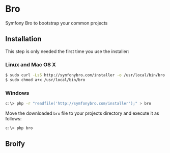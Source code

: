 # Bro

Symfony Bro to bootstrap your common projects

## Installation

This step is only needed the first time you use the installer:

### Linux and Mac OS X

```bash
$ sudo curl -LsS http://symfonybro.com/installer -o /usr/local/bin/bro
$ sudo chmod a+x /usr/local/bin/bro
```

### Windows

```bash
c:\> php -r "readfile('http://symfonybro.com/installer');" > bro
```

Move the downloaded `bro` file to your projects directory and execute
it as follows:

```bash
c:\> php bro
```

## Broify


